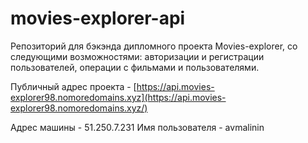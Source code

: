 # movies-explorer-api
Репозиторий для бэкэнда дипломного проекта Movies-explorer, со следующими возможностями: авторизации и регистрации пользователей, операции с фильмами и пользователями.

Публичный адрес проекта - [https://api.movies-explorer98.nomoredomains.xyz](https://api.movies-explorer98.nomoredomains.xyz/)

Адрес машины - 51.250.7.231 Имя пользователя - avmalinin
